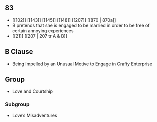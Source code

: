 ## 83
- [[102]] [[143]] [[145]] [[148]] [[207]] [[870 | 870a]] 
- B pretends that she is engaged to be married in order to be free of certain annoying experiences
- [[21]] [[207 | 207 tr A &amp; B]] 

## B Clause
- Being Impelled by an Unusual Motive to Engage in Crafty Enterprise

## Group
- Love and Courtship

### Subgroup
- Love’s Misadventures

